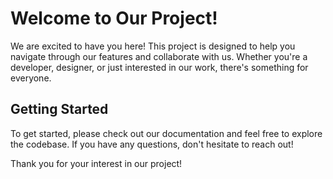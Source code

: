 # Welcome to Our Project!

We are excited to have you here! This project is designed to help you navigate through our features and collaborate with us. Whether you're a developer, designer, or just interested in our work, there's something for everyone.

## Getting Started

To get started, please check out our documentation and feel free to explore the codebase. If you have any questions, don't hesitate to reach out!

Thank you for your interest in our project!